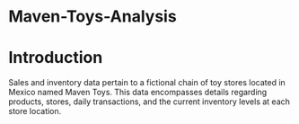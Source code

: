 # Maven-Toys-Analysis

# Introduction
Sales and inventory data pertain to a fictional chain of toy stores located in Mexico named Maven Toys. This data encompasses details regarding products, stores, daily transactions, and the current inventory levels at each store location.
